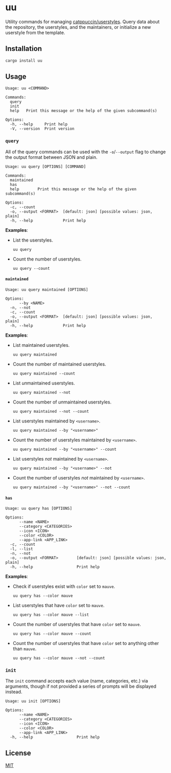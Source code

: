 # uu

Utility commands for managing [catppuccin/userstyles](https://github.com/catppuccin/userstyles). Query data about the repository, the userstyles, and the maintainers, or initialize a new userstyle from the template.

## Installation

```sh
cargo install uu
```

## Usage

```
Usage: uu <COMMAND>

Commands:
  query
  init
  help   Print this message or the help of the given subcommand(s)

Options:
  -h, --help     Print help
  -V, --version  Print version
```

### `query`

All of the query commands can be used with the `-o`/`--output` flag to change the output format between JSON and plain.

```
Usage: uu query [OPTIONS] [COMMAND]

Commands:
  maintained
  has
  help        Print this message or the help of the given subcommand(s)

Options:
  -c, --count
  -o, --output <FORMAT>  [default: json] [possible values: json, plain]
  -h, --help             Print help
```

**Examples**:

- List the userstyles.

  ```
  uu query
  ```

- Count the number of userstyles.

  ```
  uu query --count
  ```

#### `maintained`

```
Usage: uu query maintained [OPTIONS]

Options:
      --by <NAME>
  -n, --not
  -c, --count
  -o, --output <FORMAT>  [default: json] [possible values: json, plain]
  -h, --help             Print help
```

**Examples**:

- List maintained userstyles.

  ```
  uu query maintained
  ```

- Count the number of maintained userstyles.

  ```
  uu query maintained --count
  ```

- List *un*maintained userstyles.

  ```
  uu query maintained --not
  ```

- Count the number of *un*maintained userstyles.

  ```
  uu query maintained --not --count
  ```

- List userstyles maintained by `<username>`.

  ```
  uu query maintained --by "<username>"
  ```

- Count the number of userstyles maintained by `<username>`.

  ```
  uu query maintained --by "<username>" --count
  ```

- List userstyles _not_ maintained by `<username>`.

  ```
  uu query maintained --by "<username>" --not
  ```

- Count the number of userstyles _not_ maintained by `<username>`.

  ```
  uu query maintained --by "<username>" --not --count
  ```

#### `has`

```
Usage: uu query has [OPTIONS]

Options:
      --name <NAME>
      --category <CATEGORIES>
      --icon <ICON>
      --color <COLOR>
      --app-link <APP_LINK>
  -c, --count
  -l, --list
  -n, --not
  -o, --output <FORMAT>        [default: json] [possible values: json, plain]
  -h, --help                   Print help
```

**Examples**:

- Check if userstyles exist with `color` set to `mauve`.

  ```
  uu query has --color mauve
  ```

- List userstyles that have `color` set to `mauve`.

  ```
  uu query has --color mauve --list
  ```

- Count the number of userstyles that have `color` set to `mauve`.

  ```
  uu query has --color mauve --count
  ```

- Count the number of userstyles that have `color` set to anything other than `mauve`.

  ```
  uu query has --color mauve --not --count
  ```

### `init`

The `init` command accepts each value (name, categories, etc.) via arguments, though if not provided a series of prompts will be displayed instead.

```
Usage: uu init [OPTIONS]

Options:
      --name <NAME>
      --category <CATEGORIES>
      --icon <ICON>
      --color <COLOR>
      --app-link <APP_LINK>
  -h, --help                   Print help
```

## License

[MIT](LICENSE)
